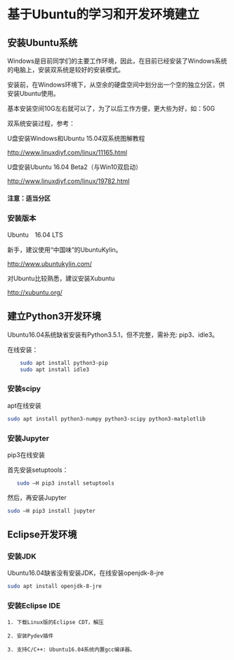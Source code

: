# 基于Ubuntu的学习和开发环境建立

## 安装Ubuntu系统

Windows是目前同学们的主要工作环境，因此，在目前已经安装了Windows系统的电脑上，安装双系统是较好的安装模式。

安装前，在Windows环境下，从空余的硬盘空间中划分出一个空的独立分区，供安装Ubuntu使用。

基本安装空间10G左右就可以了，为了以后工作方便，更大些为好，如：50G

双系统安装过程，参考：

U盘安装Windows和Ubuntu 15.04双系统图解教程

http://www.linuxdiyf.com/linux/11165.html

U盘安装Ubuntu 16.04 Beta2（与Win10双启动）

http://www.linuxdiyf.com/linux/19782.html

#### 注意：适当分区

### 安装版本

Ubuntu　16.04 LTS
 
新手，建议使用“中国味”的UbuntuKylin。

http://www.ubuntukylin.com/

对Ubuntu比较熟悉，建议安装Xubuntu

http://xubuntu.org/

## 建立Python3开发环境

Ubuntu16.04系统缺省安装有Python3.5.1，但不完整，需补充: pip3、idle3。

在线安装：
```bash
    sudo apt install python3-pip
    sudo apt install idle3
```

### 安装scipy

apt在线安装
```bash
sudo apt install python3-numpy python3-scipy python3-matplotlib
```

### 安装Jupyter

pip3在线安装
 
首先安装setuptools：
```bash
   sudo –H pip3 install setuptools  
 ```  
然后，再安装Jupyter

```bash
sudo –H pip3 install jupyter
```

## Eclipse开发环境

###  安装JDK

Ubuntu16.04缺省没有安装JDK，在线安装openjdk-8-jre
```bash
sudo apt install openjdk-8-jre
```

###  安装Eclipse IDE
    
    1. 下载Linux版的Eclipse CDT，解压
   
    2. 安装Pydev插件
    
    3. 支持C/C++: Ubuntu16.04系统内置gcc编译器。
